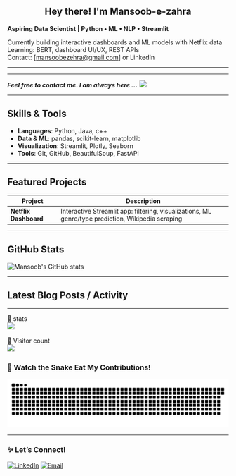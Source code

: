 <!-- Profile Header -->
<h2 align="center"> Hey there! I'm <strong>Mansoob-e-zahra</strong></h2>

**Aspiring Data Scientist | Python • ML • NLP • Streamlit**

Currently building interactive dashboards and ML models with Netflix data  
 Learning: BERT, dashboard UI/UX, REST APIs  
 Contact: [mansoobezehra@gmail.com] or LinkedIn

---
---

 ***Feel free to contact me. I am always here ...*** <img src="https://media.giphy.com/media/WUlplcMpOCEmTGBtBW/giphy.gif" width="30">

---

##  Skills & Tools

- **Languages**: Python, Java, c++
- **Data & ML**: pandas, scikit-learn, matplotlib
- **Visualization**: Streamlit, Plotly, Seaborn
- **Tools**: Git, GitHub, BeautifulSoup, FastAPI

---

##  Featured Projects

| Project | Description |
|--------|-------------|
| **Netflix Dashboard** | Interactive Streamlit app: filtering, visualizations, ML genre/type prediction, Wikipedia scraping | 

---

##  GitHub Stats

![Mansoob's GitHub stats](https://github-readme-stats.vercel.app/api?username=mansoobezahra&show_icons=true&theme=radical)

---

##  Latest Blog Posts / Activity



---

<p align="center"> 

  🧭 stats <br>
  <img src="https://github-readme-stats.vercel.app/api/top-langs/?username=mansoobezahra&layout=compact&theme=radical" />
</p>
<p align="center"> 

  🧭 Visitor count<br>
  <img src="https://profile-counter.glitch.me/mansoobezahra/count.svg" />
</p>


### 🐍 Watch the Snake Eat My Contributions!

![Snake Animation](https://raw.githubusercontent.com/sheersh01/sheersh01/output/github-contribution-grid-snake.svg)

---

### ✨ Let’s Connect!

<p>
  <a href="https://linkedin.com/in/you"><img alt="LinkedIn" src="URL_TO_SVG"></a>
  <a href="mailto:you@example.com"><img alt="Email" src="URL_TO_SVG"></a>
</p>
